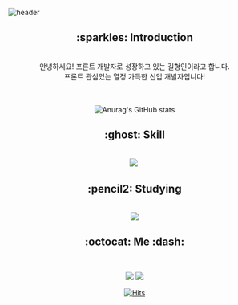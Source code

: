
![header](https://capsule-render.vercel.app/api?type=waving&color=auto&height=200&section=header&text=-%20Welcome&fontSize=50)


 ##    
 <div align=center>
 <h2>:sparkles: Introduction</h2> <br>
  안녕하세요! 프론트 개발자로 성장하고 있는 길형인이라고 합니다. <br>
  프론트 관심있는 열정 가득한 신입 개발자입니다!
  
  <br><br>
![Anurag's GitHub stats](https://github-readme-stats.vercel.app/api?username=kilhyeongin&show_icons=true&theme=radical)
</div>

##
<div align=center>
 <h2>:ghost: Skill </h2> <br>
<a><img src="https://img.shields.io/badge/HTML5-#E34F26?style=flat-square&logo=HTML5&logoColor=white"/></a>&nbsp
 
 </div>
 
 
 <div align=center>
 <h2>:pencil2: Studying </h2> <br>
 <a><img src="https://img.shields.io/badge/React-61DAFB?style=flat&logo=React&logoColor=white"/></a>
<img src="https://img.shields.io/badge/HTML5-#E34F26?style=flat-square&logo=HTML5&logoColor=white"/>
 
 </div>
 

 
 
 <div align=center>
 <h2>:octocat: Me :dash:</h2> <br>
 
<a href="https://www.instagram.com/kil_hy_in/" target="_blank"><img src="https://img.shields.io/badge/kil_hy_in-E4405F?style=flat-square&logo=Instagram&logoColor=white"/></a>
 <a href="#" target="_blank"><img src="https://img.shields.io/badge/HTML5-#E34F26?style=flat-square&logo=HTML5&logoColor=white"/></a>




[![Hits](https://hits.seeyoufarm.com/api/count/incr/badge.svg?url=https%3A%2F%2Fgithub.com%2Fkilhyeongin%2Fhit-counter&count_bg=%23FF4444&title_bg=%23FF7777&icon=&icon_color=%23000000&title=%EB%B0%A9%EB%AC%B8&edge_flat=false)](https://hits.seeyoufarm.com)

 </div>
